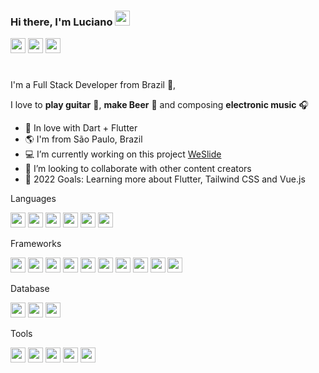### Hi there, I'm Luciano <img src="https://github.com/TheDudeThatCode/TheDudeThatCode/blob/master/Assets/Hi.gif" width="24px"> 

<a href="https://www.linkedin.com/in/lucianowork"><img height= "24" src= "https://img.shields.io/badge/LinkedIn-0077B5?style=for-the-badge&logo=linkedin&logoColor=white"></a>
<a href="https://www.instagram.com/lanno__"><img height= "24" src= "https://img.shields.io/badge/Instagram-E4405F?style=for-the-badge&logo=instagram&logoColor=white"></a>
<a href="mailto:workingluciano@gmail.com"><img height= "24" src= "https://img.shields.io/badge/Gmail-D14836?style=for-the-badge&logo=gmail&logoColor=white"></a>

#
I'm a Full Stack Developer from Brazil 💚,

I love to **play guitar** 🎸, **make Beer** 🍺  and composing **electronic music** 🎧

* 💙 In love with Dart + Flutter
* 🌎 I'm from São Paulo, Brazil
* 💻 I’m currently working on this project [WeSlide][we_slide] 
* 🤝 I’m looking to collaborate with other content creators
* 🥅 2022 Goals: Learning more about Flutter, Tailwind CSS and Vue.js

[we_slide]: https://github.com/luciano-work/we_slide

Languages

<a href="https://dart.dev/"><img height= "24" src= "https://img.shields.io/badge/Dart-0175C2?style=for-the-badge&logo=dart&logoColor=white"></a>
<a href="https://www.javascript.com/"><img height= "24" src= "https://img.shields.io/badge/JavaScript-323330?style=for-the-badge&logo=javascript&logoColor=F7DF1E"></a>
<a href="https://docs.microsoft.com/pt-br/dotnet/csharp/"><img height= "24" src= "https://img.shields.io/badge/C%23-239120?style=for-the-badge&logo=c-sharp&logoColor=white"></a>
<a href="https://www.php.net/"><img height= "24" src= "https://img.shields.io/badge/PHP-777BB4?style=for-the-badge&logo=php&logoColor=white"></a>
<a href="https://www.apple.com/swift/"><img height= "24" src= "https://img.shields.io/badge/Swift-FA7343?style=for-the-badge&logo=swift&logoColor=white"></a>
<a href="https://www.typescriptlang.org/"><img height= "24" src= "https://img.shields.io/badge/TypeScript-007ACC?style=for-the-badge&logo=typescript&logoColor=white"></a>


Frameworks

<a href="https://laravel.com/"><img height= "24" src= "https://img.shields.io/badge/Laravel-FF2D20?style=for-the-badge&logo=laravel&logoColor=white"></a>
<a href="https://flutter.dev/"><img height= "24" src= "https://img.shields.io/badge/Flutter-02569B?style=for-the-badge&logo=flutter&logoColor=white"></a>
<a href="https://angular.io"><img height= "24" src= "https://img.shields.io/badge/Angular-DD0031?style=for-the-badge&logo=angular&logoColor=white"></a>
<a href="https://angularjs.org/"><img height= "24" src= "https://img.shields.io/badge/AngularJS-E23237?style=for-the-badge&logo=angularjs&logoColor=white"></a>
<a href="https://getbootstrap.com/"><img height= "24" src= "https://img.shields.io/badge/Bootstrap-563D7C?style=for-the-badge&logo=bootstrap&logoColor=white"></a>
<a href="https://nodejs.org/en/"><img height= "24" src= "https://img.shields.io/badge/Node.js-339933?style=for-the-badge&logo=nodedotjs&logoColor=white"></a>
<a href="https://developer.mozilla.org/pt-BR/docs/Web/HTML/Element"><img height= "24" src= "https://img.shields.io/badge/HTML5-E34F26?style=for-the-badge&logo=html5&logoColor=white"></a>
<a href="https://developer.mozilla.org/pt-BR/docs/Web/CSS"><img height= "24" src= "https://img.shields.io/badge/CSS3-1572B6?style=for-the-badge&logo=css3&logoColor=white"></a>
<a href="https://jquery.com/"><img height= "24" src= "https://img.shields.io/badge/jQuery-0769AD?style=for-the-badge&logo=jquery&logoColor=white"></a>
<a href="https://www.json.org/json-en.html"><img height= "24" src= "https://img.shields.io/badge/json-5E5C5C?style=for-the-badge&logo=json&logoColor=white"></a>

Database

<a href="https://www.sqlite.org/"><img height= "24" src= "https://img.shields.io/badge/SQLite-07405E?style=for-the-badge&logo=sqlite&logoColor=white"></a>
<a href="https://www.mysql.com/"><img height= "24" src= "https://img.shields.io/badge/MySQL-00000F?style=for-the-badge&logo=mysql&logoColor=white"></a>
<a href="https://www.microsoft.com/sql-server/"><img height= "24" src= "https://img.shields.io/badge/Microsoft_SQL-CC2927?style=for-the-badge&logo=microsoft-sql-server&logoColor=white"></a>



Tools

<a href="https://code.visualstudio.com/"><img height= "24" src= "https://img.shields.io/badge/VS_Code-0078D4?style=for-the-badge&logo=visual%20studio%20code&logoColor=white"></a>
<a href="https://www.npmjs.com/"><img height= "24" src= "https://img.shields.io/badge/npm-CB3837?style=for-the-badge&logo=npm&logoColor=white"></a>
<a href="https://www.apache.org/"><img height= "24" src= "https://img.shields.io/badge/Apache-CA2136?style=for-the-badge&logo=apache&logoColor=white"></a>
<a href="https://git-scm.com/"><img height= "24" src= "https://img.shields.io/badge/Git-E34F26?style=for-the-badge&logo=git&logoColor=white"></a>
<a href="https://www.microsoft.com/windows/"><img height= "24" src= "https://img.shields.io/badge/Windows-017AD7?style=for-the-badge&logo=windows&logoColor=white"></a>






